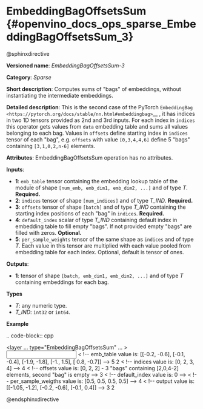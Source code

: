 # EmbeddingBagOffsetsSum {#openvino_docs_ops_sparse_EmbeddingBagOffsetsSum_3}

@sphinxdirective

**Versioned name**: *EmbeddingBagOffsetsSum-3*

**Category**: *Sparse*

**Short description**: Computes sums of "bags" of embeddings, without instantiating the intermediate embeddings.

**Detailed description**: This is the second case of the PyTorch `EmbeddingBag <https://pytorch.org/docs/stable/nn.html#embeddingbag>`__ , it has indices in two 1D tensors provided as 2nd and 3rd inputs. For each index in ``indices`` this operator gets values from ``data`` embedding table and sums all values belonging to each bag. Values in ``offsets`` define starting index in ``indices`` tensor of each "bag", e.g. ``offsets`` with value ``[0,3,4,4,6]`` define 5 "bags" containing ``[3,1,0,2,n-6]`` elements.

**Attributes**: EmbeddingBagOffsetsSum operation has no attributes.

**Inputs**:

* **1**: ``emb_table`` tensor containing the embedding lookup table of the module of shape ``[num_emb, emb_dim1, emb_dim2, ...]`` and  of type *T*. **Required.**
* **2**: ``indices`` tensor of shape ``[num_indices]`` and of type *T_IND*. **Required.**
* **3**: ``offsets`` tensor of shape ``[batch]`` and of type *T_IND* containing the starting index positions of each "bag" in ``indices``. **Required.**
* **4**: ``default_index`` scalar of type *T_IND* containing default index in embedding table to fill empty "bags". If not provided empty "bags" are filled with zeros. **Optional.**
* **5**: ``per_sample_weights`` tensor of the same shape as ``indices`` and of type *T*. Each value in this tensor are multiplied with each value pooled from embedding table for each index. Optional, default is tensor of ones.

**Outputs**:

* **1**: tensor of shape ``[batch, emb_dim1, emb_dim2, ...]`` and of type *T* containing embeddings for each bag.

**Types**

* *T*: any numeric type.
* *T_IND*: ``int32`` or ``int64``.

**Example**

.. code-block:: cpp
   
   <layer ... type="EmbeddingBagOffsetsSum" ... >
       <input>
           <port id="0">     < !-- emb_table value is: [[-0.2, -0.6], [-0.1, -0.4], [-1.9, -1.8], [-1.,  1.5], [ 0.8, -0.7]] -->
               <dim>5</dim>
               <dim>2</dim>
           </port>
           <port id="1">     < !-- indices value is: [0, 2, 3, 4] -->
               <dim>4</dim>
           </port>
           <port id="2">     < !-- offsets value is: [0, 2, 2] - 3 "bags" containing [2,0,4-2] elements, second "bag" is empty -->
               <dim>3</dim>
           </port>
           <port id="3"/>    < !-- default_index value is: 0 -->
           <port id="4"/>    < !-- per_sample_weigths value is: [0.5, 0.5, 0.5, 0.5] -->
               <dim>4</dim>
           </port>
       </input>
       <output>
           <port id="5">     < !-- output value is: [[-1.05, -1.2], [-0.2, -0.6], [-0.1, 0.4]] -->
               <dim>3</dim>
               <dim>2</dim>
           </port>
       </output>
   </layer>

@endsphinxdirective

